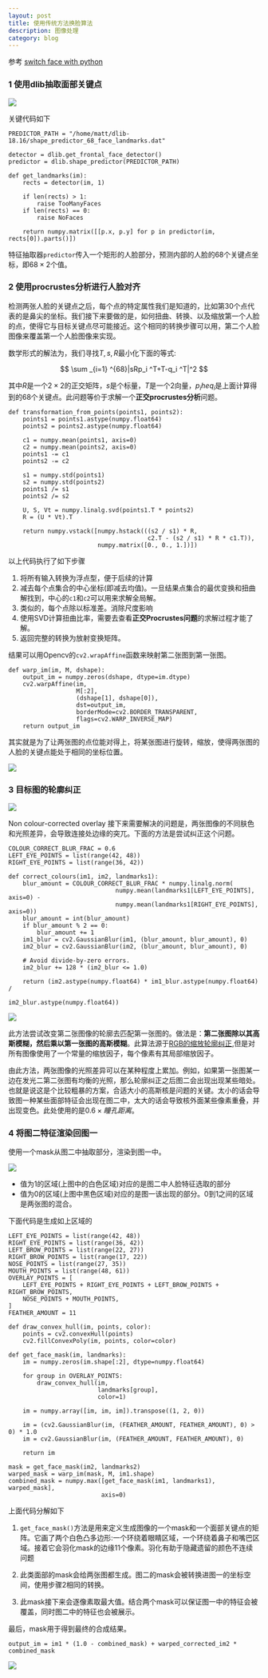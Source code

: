 ```yaml
---
layout: post
title: 使用传统方法换脸算法
description: 图像处理
category: blog
---
```


参考 [switch face with python](https://matthewearl.github.io/2015/07/28/switching-eds-with-python/)

### 1 使用dlib抽取面部关键点

![](/images/blog/cv_switch_face_1.png)

关键代码如下
```
PREDICTOR_PATH = "/home/matt/dlib-18.16/shape_predictor_68_face_landmarks.dat"

detector = dlib.get_frontal_face_detector()
predictor = dlib.shape_predictor(PREDICTOR_PATH)

def get_landmarks(im):
    rects = detector(im, 1)
    
    if len(rects) > 1:
        raise TooManyFaces
    if len(rects) == 0:
        raise NoFaces

    return numpy.matrix([[p.x, p.y] for p in predictor(im, rects[0]).parts()])
```

特征抽取器`predictor`传入一个矩形的人脸部分，预测内部的人脸的68个关键点坐标，即$68\times 2$个值。

### 2 使用procrustes分析进行人脸对齐

检测两张人脸的关键点之后，每个点的特定属性我们是知道的，比如第30个点代表的是鼻尖的坐标。我们接下来要做的是，如何扭曲、转换、以及缩放第一个人脸的点，使得它与目标关键点尽可能接近。这个相同的转换步骤可以用，第二个人脸图像来覆盖第一个人脸图像来实现。

数学形式的解法为，我们寻找$T,s,R$最小化下面的等式:

$$
\sum _{i=1} ^{68}|sRp_i ^T+T-q_i ^T|^2
$$

其中$R$是一个$2\times 2$的正交矩阵，$s$是个标量，$T$是一个2向量，$p_ihe q_i$是上面计算得到的68个关键点。此问题等价于求解一个**正交procrustes分析**问题。

```
def transformation_from_points(points1, points2):
    points1 = points1.astype(numpy.float64)
    points2 = points2.astype(numpy.float64)

    c1 = numpy.mean(points1, axis=0)
    c2 = numpy.mean(points2, axis=0)
    points1 -= c1
    points2 -= c2

    s1 = numpy.std(points1)
    s2 = numpy.std(points2)
    points1 /= s1
    points2 /= s2

    U, S, Vt = numpy.linalg.svd(points1.T * points2)
    R = (U * Vt).T

    return numpy.vstack([numpy.hstack(((s2 / s1) * R,
                                       c2.T - (s2 / s1) * R * c1.T)),
                         numpy.matrix([0., 0., 1.])])
```

以上代码执行了如下步骤

1. 将所有输入转换为浮点型，便于后续的计算
2. 减去每个点集合的中心坐标(即减去均值)。一旦结果点集合的最优变换和扭曲解找到，中心的`c1`和`c2`可以用来求解全局解。
3. 类似的，每个点除以标准差。消除尺度影响
4. 使用SVD计算扭曲比率，需要去查看**正交Procrustes问题**的求解过程才能了解。
5. 返回完整的转换为放射变换矩阵。

结果可以用Opencv的`cv2.wrapAffine`函数来映射第二张图到第一张图。

```
def warp_im(im, M, dshape):
    output_im = numpy.zeros(dshape, dtype=im.dtype)
    cv2.warpAffine(im,
                   M[:2],
                   (dshape[1], dshape[0]),
                   dst=output_im,
                   borderMode=cv2.BORDER_TRANSPARENT,
                   flags=cv2.WARP_INVERSE_MAP)
    return output_im
```
其实就是为了让两张图的点位能对得上，将某张图进行旋转，缩放，使得两张图的人脸的关键点能处于相同的坐标位置。

![](/images/blog/cv_switch_face_2.gif)

### 3 目标图的轮廓纠正

![](/images/blog/cv_switch_face_3.png)

Non colour-corrected overlay
接下来需要解决的问题是，两张图像的不同肤色和光照差异，会导致连接处边缘的突兀。下面的方法是尝试纠正这个问题。

```
COLOUR_CORRECT_BLUR_FRAC = 0.6
LEFT_EYE_POINTS = list(range(42, 48))
RIGHT_EYE_POINTS = list(range(36, 42))

def correct_colours(im1, im2, landmarks1):
    blur_amount = COLOUR_CORRECT_BLUR_FRAC * numpy.linalg.norm(
                              numpy.mean(landmarks1[LEFT_EYE_POINTS], axis=0) -
                              numpy.mean(landmarks1[RIGHT_EYE_POINTS], axis=0))
    blur_amount = int(blur_amount)
    if blur_amount % 2 == 0:
        blur_amount += 1
    im1_blur = cv2.GaussianBlur(im1, (blur_amount, blur_amount), 0)
    im2_blur = cv2.GaussianBlur(im2, (blur_amount, blur_amount), 0)

    # Avoid divide-by-zero errors.
    im2_blur += 128 * (im2_blur <= 1.0)

    return (im2.astype(numpy.float64) * im1_blur.astype(numpy.float64) /
                                                im2_blur.astype(numpy.float64))
```

![](/images/blog/cv_switch_face_4.png)

此方法尝试改变第二张图像的轮廓去匹配第一张图的。做法是：**第二张图除以其高斯模糊，然后乘以第一张图的高斯模糊**。此算法源于[RGB的缩放轮廓纠正](https://en.wikipedia.org/wiki/Color_balance#Scaling_monitor_R.2C_G.2C_and_B),但是对所有图像使用了一个常量的缩放因子，每个像素有其局部缩放因子。

由此方法，两张图像的光照差异可以在某种程度上累加。例如，如果第一张图某一边在发光二第二张图有均衡的光照，那么轮廓纠正之后图二会出现出现某些暗处。也就是说这是个比较粗暴的方案，合适大小的高斯核是问题的关键。太小的话会导致图一种某些面部特征会出现在图二中，太大的话会导致核外面某些像素重叠，并出现变色。此处使用的是$0.6\times 瞳孔距离$。

### 4 将图二特征渲染回图一

使用一个mask从图二中抽取部分，渲染到图一中。

![](/images/blog/cv_switch_face_5.png)

+ 值为1的区域(上图中的白色区域)对应的是图二中人脸特征选取的部分
+ 值为0的区域(上图中黑色区域)对应的是图一该出现的部分。0到1之间的区域是两张图的混合。

下面代码是生成如上区域的

```
LEFT_EYE_POINTS = list(range(42, 48))
RIGHT_EYE_POINTS = list(range(36, 42))
LEFT_BROW_POINTS = list(range(22, 27))
RIGHT_BROW_POINTS = list(range(17, 22))
NOSE_POINTS = list(range(27, 35))
MOUTH_POINTS = list(range(48, 61))
OVERLAY_POINTS = [
    LEFT_EYE_POINTS + RIGHT_EYE_POINTS + LEFT_BROW_POINTS + RIGHT_BROW_POINTS,
    NOSE_POINTS + MOUTH_POINTS,
]
FEATHER_AMOUNT = 11

def draw_convex_hull(im, points, color):
    points = cv2.convexHull(points)
    cv2.fillConvexPoly(im, points, color=color)

def get_face_mask(im, landmarks):
    im = numpy.zeros(im.shape[:2], dtype=numpy.float64)

    for group in OVERLAY_POINTS:
        draw_convex_hull(im,
                         landmarks[group],
                         color=1)

    im = numpy.array([im, im, im]).transpose((1, 2, 0))

    im = (cv2.GaussianBlur(im, (FEATHER_AMOUNT, FEATHER_AMOUNT), 0) > 0) * 1.0
    im = cv2.GaussianBlur(im, (FEATHER_AMOUNT, FEATHER_AMOUNT), 0)

    return im

mask = get_face_mask(im2, landmarks2)
warped_mask = warp_im(mask, M, im1.shape)
combined_mask = numpy.max([get_face_mask(im1, landmarks1), warped_mask],
                          axis=0)
```

上面代码分解如下

1. `get_face_mask()`方法是用来定义生成图像的一个mask和一个面部关键点的矩阵。它画了两个白色凸多边形:一个环绕着眼睛区域，一个环绕着鼻子和嘴巴区域。接着它会羽化mask的边缘11个像素。羽化有助于隐藏遗留的颜色不连续问题

2. 此类面部的mask会给两张图都生成。图二的mask会被转换进图一的坐标空间，使用步骤2相同的转换。
3. 此mask接下来会逐像素取最大值。结合两个mask可以保证图一中的特征会被覆盖，同时图二中的特征也会被展示。

最后，mask用于得到最终的合成结果。

```
output_im = im1 * (1.0 - combined_mask) + warped_corrected_im2 * combined_mask
```

![](/images/blog/cv_switch_face_6.png)

